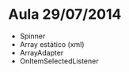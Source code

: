 Aula 29/07/2014
===========
- Spinner
- Array estático (xml)
- ArrayAdapter
- OnItemSelectedListener